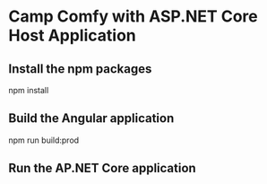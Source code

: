# Camp Comfy with ASP.NET Core Host Application

## Install the npm packages

npm install

## Build the Angular application

npm run build:prod

## Run the AP.NET Core application

